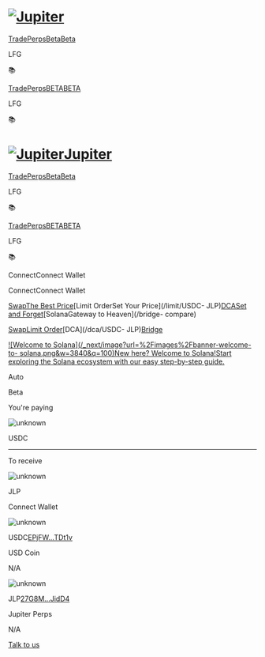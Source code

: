 # [![Jupiter](/svg/jupiter-logo.svg)](/)

[Trade](/)[PerpsBetaBeta](/perps)

LFG

📚

[Trade](/)[PerpsBETABETA](/perps)

LFG

📚

# [![Jupiter](/svg/jupiter-logo.svg)Jupiter](/)

[Trade](/)[PerpsBetaBeta](/perps)

LFG

📚

[Trade](/)[PerpsBETABETA](/perps)

LFG

📚

ConnectConnect Wallet

ConnectConnect Wallet

[SwapThe Best Price](/swap/USDC-JLP)[Limit OrderSet Your Price](/limit/USDC-
JLP)[DCASet and Forget](/dca/USDC-JLP)[SolanaGateway to Heaven](/bridge-
compare)

[Swap](/swap/USDC-JLP)[Limit Order](/limit/USDC-JLP)[DCA](/dca/USDC-
JLP)[Bridge](/bridge-compare)

[![Welcome to Solana](/_next/image?url=%2Fimages%2Fbanner-welcome-to-
solana.png&w=3840&q=100)New here? Welcome to Solana!Start exploring the Solana
ecosystem with our easy step-by-step guide.](https://welcome.jup.ag/)

Auto

Beta

You're paying

![unknown](/coins/unknown.svg)

USDC

* * *

To receive

![unknown](/coins/unknown.svg)

JLP

Connect Wallet

![unknown](/coins/unknown.svg)

USDC[EPjFW...TDt1v](https://birdeye.so/token/EPjFWdd5AufqSSqeM2qN1xzybapC8G4wEGGkZwyTDt1v?chain=solana)

USD Coin

N/A

![unknown](/coins/unknown.svg)

JLP[27G8M...JidD4](https://birdeye.so/token/27G8MtK7VtTcCHkpASjSDdkWWYfoqT6ggEuKidVJidD4?chain=solana)

Jupiter Perps

N/A

[](https://discord.gg/jup)[](https://twitter.com/JupiterExchange)[](https://www.reddit.com/r/jupiterexchange)[](https://station.jup.ag/guides)

[ Talk to us](https://discord.gg/jup)


